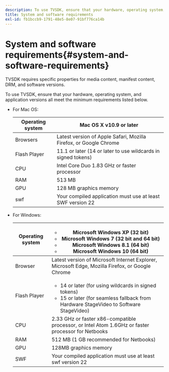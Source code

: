 ```yaml
---
description: To use TVSDK, ensure that your hardware, operating system, and application versions all meet the minimum requirements listed below.
title: System and software requirements
exl-id: fb1bccb9-1791-48e5-8e07-91bf776ca14b
---
```

# System and software requirements{#system-and-software-requirements}

TVSDK requires specific properties for media content, manifest content, DRM, and software versions.

To use TVSDK, ensure that your hardware, operating system, and application versions all meet the minimum requirements listed below.

<!--<a id="section_FD9C110E85BB483B869FBB94E5662710"></a>-->

* For Mac OS: 

  |  Operating system  | Mac OS X v10.9 or later  |
  |---|---|
  |  Browsers  |Latest version of Apple Safari, Mozilla Firefox, or Google Chrome  |
  |  Flash Player  | 11.1 or later (14 or later to use wildcards in signed tokens)  |
  |  CPU  | Intel Core Duo 1.83 GHz or faster processor  |
  |  RAM  | 513 MB  |
  |  GPU  | 128 MB graphics memory  |
  |  swf  | Your compiled application must use at least SWF version 22  |

* For Windows: 

  | Operating system  | <ul><li>Microsoft Windows XP (32 bit)</li><li>Microsoft Windows 7 (32 bit and 64 bit)</li><li>Microsoft Windows 8.1 (64 bit)</li><li>Microsoft Windows 10 (64 bit)</li></ul>  |
  |---|---|
  | Browser |  Latest version of Microsoft Internet Explorer, Microsoft Edge, Mozilla Firefox, or Google Chrome  |
  | Flash Player  | <ul><li>14 or later (for using wildcards in signed tokens)</li><li>15 or later (for seamless fallback from Hardware StageVideo to Software StageVideo)</li></ul> |
  | CPU | 2.33 GHz or faster x86-compatible processor, or Intel Atom 1.6GHz or faster processor for Netbooks  |
  | RAM | 512 MB (1 GB recommended for Netbooks) |
  | GPU | 128MB graphics memory |
  | SWF | Your compiled application must use at least swf version 22  |
